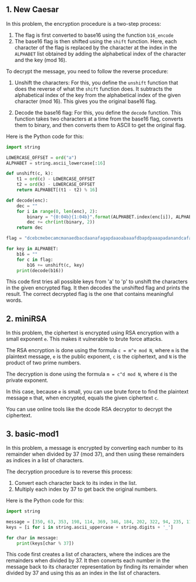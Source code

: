 ## 1. New Caesar

In this problem, the encryption procedure is a two-step process:

1. The flag is first converted to base16 using the function `b16_encode`
2. The base16 flag is then shifted using the `shift` function. Here, each character of the flag is replaced by the character at the index in the `ALPHABET` list obtained by adding the alphabetical index of the character and the key (mod 16).

To decrypt the message, you need to follow the reverse procedure:

1. Unshift the characters: For this, you define the `unshift` function that does the reverse of what the `shift` function does. It subtracts the alphabetical index of the key from the alphabetical index of the given character (mod 16). This gives you the original base16 flag.

2. Decode the base16 flag: For this, you define the `decode` function. This function takes two characters at a time from the base16 flag, converts them to binary, and then converts them to ASCII to get the original flag.

Here is the Python code for this:

```python
import string

LOWERCASE_OFFSET = ord("a")
ALPHABET = string.ascii_lowercase[:16]

def unshift(c, k):
    t1 = ord(c) - LOWERCASE_OFFSET
    t2 = ord(k) - LOWERCASE_OFFSET
    return ALPHABET[(t1 - t2) % 16]

def decode(enc):
    dec = ""
    for i in range(0, len(enc), 2):
        binary = "{0:04b}{1:04b}".format(ALPHABET.index(enc[i]), ALPHABET.index(enc[i+1]))
        dec += chr(int(binary, 2))
    return dec

flag = "dcebcmebecamcmanaedbacdaanafagapdaaoabaaafdbapdpaaapadanandcafaadbdaapdpandcac"

for key in ALPHABET:
    b16 = ""
    for c in flag:
        b16 += unshift(c, key)
    print(decode(b16))
```

This code first tries all possible keys from 'a' to 'p' to unshift the characters in the given encrypted flag. It then decodes the unshifted flag and prints the result. The correct decrypted flag is the one that contains meaningful words.

## 2. miniRSA

In this problem, the ciphertext is encrypted using RSA encryption with a small exponent `e`. This makes it vulnerable to brute force attacks.

The RSA encryption is done using the formula `c = m^e mod N`, where `m` is the plaintext message, `e` is the public exponent, `c` is the ciphertext, and `N` is the product of two prime numbers.

The decryption is done using the formula `m = c^d mod N`, where `d` is the private exponent.

In this case, because `e` is small, you can use brute force to find the plaintext message `m` that, when encrypted, equals the given ciphertext `c`.

You can use online tools like the dcode RSA decryptor to decrypt the ciphertext.
## 3. basic-mod1

In this problem, a message is encrypted by converting each number to its remainder when divided by 37 (mod 37), and then using these remainders as indices in a list of characters.

The decryption procedure is to reverse this process:

1. Convert each character back to its index in the list.
2. Multiply each index by 37 to get back the original numbers.

Here is the Python code for this:

```python
import string

message = [350, 63, 353, 198, 114, 369, 346, 184, 202, 322, 94, 235, 114, 110, 185, 188, 225, 212, 366, 374, 261, 213]
keys = [i for i in string.ascii_uppercase + string.digits + '_']

for char in message:
    print(keys[char % 37])
```

This code first creates a list of characters, where the indices are the remainders when divided by 37. It then converts each number in the message back to its character representation by finding its remainder when divided by 37 and using this as an index in the list of characters.
